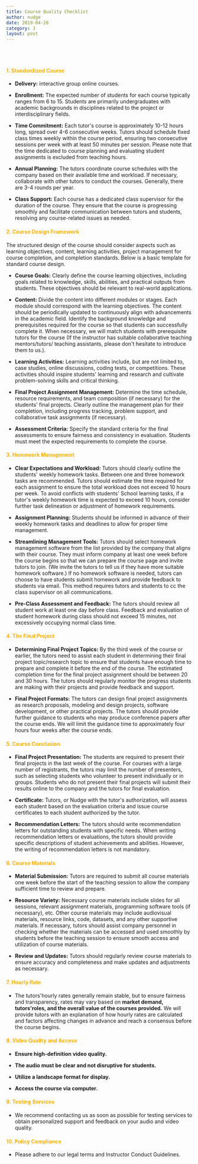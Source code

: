 ```yaml
---
title: Course Quality Checklist
author: nudge
date: 2019-04-28
category: J
layout: post
---
```

<br>
<br>

#### <span style="color:#ffb300; font-weight:bold;">1. Standardized Course</span>

- **Delivery:** interactive group online courses. 

- **Enrollment:** The expected number of students for each course typically ranges from 6 to 15. Students are primarily undergraduates with academic backgrounds in disciplines related to the project or interdisciplinary fields. 

- **Time Commitment:** Each tutor's course is approximately 10-12 hours long, spread over 4-6 consecutive weeks. Tutors should schedule fixed class times weekly within the course period, ensuring two consecutive sessions per week with at least 50 minutes per session. Please note that the time dedicated to course planning and evaluating student assignments is excluded from teaching hours.

- **Annual Planning:** The tutors coordinate course schedules with the company based on their available time and workload. If necessary, collaborate with other tutors to conduct the courses. Generally, there are 3-4 rounds per year. 

- **Class Support:** Each course has a dedicated class supervisor for the duration of the course. They ensure that the course is progressing smoothly and facilitate communication between tutors and students, resolving any course-related issues as needed.

#### <span style="color:#ffb300; font-weight:#ffb300;">2. Course Design Framework</span>

The structured design of the course should consider aspects such as learning objectives, content, learning activities, project management for course completion, and completion standards. Below is a basic template for standard course design.

- **Course Goals:** Clearly define the course learning objectives, including goals related to knowledge, skills, abilities, and practical outputs from students. These objectives should be relevant to real-world applications.

- **Content:** Divide the content into different modules or stages. Each module should correspond with the learning objectives. The content should be periodically updated to continuously align with advancements in the academic field. Identify the background knowledge and prerequisites required for the course so that students can successfully complete it. When necessary, we will match students with prerequisite tutors for the course (If the instructor has suitable collaborative teaching mentors/tutors/ teaching assistants, please don't hesitate to introduce them to us.).

- **Learning Activities:** Learning activities include, but are not limited to, case studies, online discussions, coding tests, or competitions. These activities should inspire students' learning and research and cultivate problem-solving skills and critical thinking.

- **Final Project Assignment Management:** Determine the time schedule, resource requirements, and team composition (if necessary) for the students' final projects. Clearly outline the management plan for their completion, including progress tracking, problem support, and collaborative task assignments (if necessary).

- **Assessment Criteria:** Specify the standard criteria for the final assessments to ensure fairness and consistency in evaluation. Students must meet the expected requirements to complete the course.

#### <span style="color:#ffb300; font-weight:#ffb300;">3. Homework Management</span>

- **Clear Expectations and Workload:** Tutors should clearly outline the students' weekly homework tasks. Between one and three homework tasks are recommended. Tutors should estimate the time required for each assignment to ensure the total workload does not exceed 10 hours per week. To avoid conflicts with students' School learning tasks, if a tutor's weekly homework time is expected to exceed 10 hours,  consider further task delineation or adjustment of homework requirements.

- **Assignment Planning:** Students should be informed in advance of their weekly homework tasks and deadlines to allow for proper time management.

- **Streamlining Management Tools:** Tutors should select homework management software from the list provided by the company that aligns with their course. They must inform company at least one week before the course begins so that we can prepare the course page and invite tutors to join. (We invite the tutors to tell us if they have more suitable homework software.) If no homework software is needed, tutors can choose to have students submit homework and provide feedback to students via email. This method requires tutors and students to cc the class supervisor on all communications.

- **Pre-Class Assessment and Feedback:** The tutors should review all student work at least one day before class. Feedback and evaluation of student homework during class should not exceed 15 minutes, not excessively occupying normal class time.

#### <span style="color:#ffb300; font-weight:bold;">4. The Final Project</span>

- **Determining Final Project Topics:** By the third week of the course or earlier, the tutors need to assist each student in determining their final project topic/research topic to ensure that students have enough time to prepare and complete it before the end of the course. The estimated completion time for the final project assignment should be between 20 and 30 hours. The tutors should regularly monitor the progress students are making with their projects and provide feedback and support.

- **Final Project Formats:** The tutors can design final project assignments as research proposals, modeling and design projects, software development, or other practical projects. The tutors should provide further guidance to students who may produce conference papers after the course ends. We will limit the guidance time to approximately four hours four weeks after the course ends.

#### <span style="color:#ffb300; font-weight:bold;">5. Course Conclusion</span>

- **Final Project Presentation:** The students are required to present their final projects in the last week of the course. For courses with a large number of registrants, the tutors may limit the number of presenters, such as selecting students who volunteer to present individually or in groups. Students who do not present their final projects will submit their results online to the company and the tutors for final evaluation.

- **Certificate:** Tutors, or Nudge with the tutor's authorization, will assess each student based on the evaluation criteria and issue course certificates to each student authorized by the tutor.

- **Recommendation Letters:** The tutors should write recommendation letters for outstanding students with specific needs. When writing recommendation letters or evaluations, the tutors should provide specific descriptions of student achievements and abilities. However, the writing of recommendation letters is not mandatory.

#### <span style="color:#ffb300; font-weight:bold;">6. Course Materials</span>

- **Material Submission:** Tutors are required to submit all course materials one week before the start of the teaching session to allow the company sufficient time to review and prepare.

- **Resource Variety:** Necessary course materials include slides for all sessions, relevant assignment materials, programming software tools (if necessary), etc. Other course materials may include audiovisual materials, resource links, code, datasets, and any other supportive materials. If necessary, tutors should assist company personnel in checking whether the materials can be accessed and used smoothly by students before the teaching session to ensure smooth access and utilization of course materials.

- **Review and Updates:** Tutors should regularly review course materials to ensure accuracy and completeness and make updates and adjustments as necessary.

#### <span style="color:#ffb300; font-weight:bold;">7. Hourly Rate</span>

- The tutors'hourly rates generally remain stable, but to ensure fairness and transparency, rates may vary based on **market demand, tutors'roles, and the overall value of the courses provided.**
We will provide tutors with an explanation of how hourly rates are calculated and factors affecting changes in advance and reach a consensus before the course begins.

#### <span style="color:#ffb300; font-weight:bold;">8. Video Quality and Access</span>

- **Ensure high-definition video quality.**

- **The audio must be clear and not disruptive for students.** 

- **Utilize a landscape format for display.** 

- **Access the course via computer.**

#### <span style="color:#ffb300; font-weight:bold;">9. Testing Services</span>

- We recommend contacting us as soon as possible for testing services to obtain personalized support and feedback on your audio and video quality.

#### <span style="color:#ffb300; font-weight:bold;">10. Policy Compliance</span>

- Please adhere to our legal terms and Instructor Conduct Guidelines.

<br>
<br>

